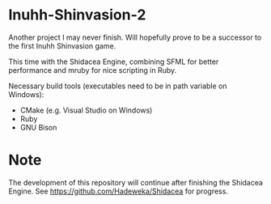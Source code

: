 # Inuhh-Shinvasion-2

Another project I may never finish.
Will hopefully prove to be a successor to the first Inuhh Shinvasion game.

This time with the Shidacea Engine, combining SFML for better performance and mruby for nice scripting in Ruby.

Necessary build tools (executables need to be in path variable on Windows):

* CMake (e.g. Visual Studio on Windows)
* Ruby
* GNU Bison

# Note

The development of this repository will continue after finishing the Shidacea Engine.
See https://github.com/Hadeweka/Shidacea for progress.
